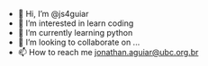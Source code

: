 - 👋 Hi, I’m @js4guiar
- 👀 I’m interested in learn coding
- 🌱 I’m currently learning python
- 💞️ I’m looking to collaborate on ...
- 📫 How to reach me jonathan.aguiar@ubc.org.br

<!---
js4guiar/js4guiar is a ✨ special ✨ repository because its `README.md` (this file) appears on your GitHub profile.
You can click the Preview link to take a look at your changes.
--->
